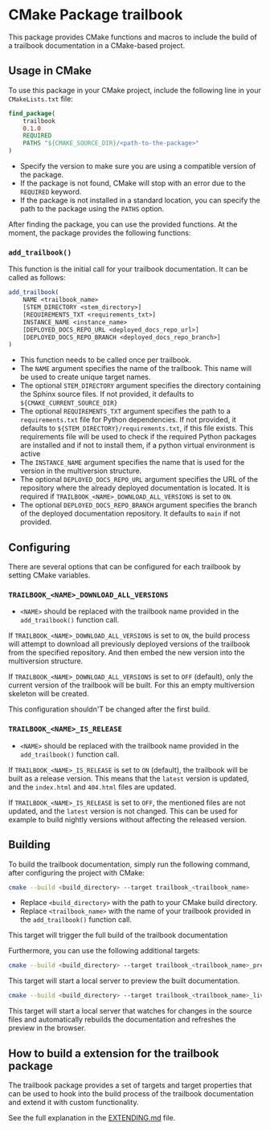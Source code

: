 # CMake Package trailbook

This package provides CMake functions and macros to include 
the build of a trailbook documentation in a CMake-based project.

## Usage in CMake

To use this package in your CMake project, include the following line in your `CMakeLists.txt` file:

```cmake
find_package(
    trailbook
    0.1.0
    REQUIRED
    PATHS "${CMAKE_SOURCE_DIR}/<path-to-the-package>"
)
```
* Specify the version to make sure you are using 
a compatible version of the package.
* If the package is not found, CMake will 
stop with an error due to the `REQUIRED` keyword.
* If the package is not installed in a standard 
location, you can specify the path to the package using the `PATHS` option.

After finding the package, you can use the provided functions.
At the moment, the package provides the following functions:

### `add_trailbook()`

This function is the initial call for your trailbook documentation.
It can be called as follows:

```cmake
add_trailbook(
    NAME <trailbook_name>
    [STEM_DIRECTORY <stem_directory>]
    [REQUIREMENTS_TXT <requirements_txt>]
    INSTANCE_NAME <instance_name>
    [DEPLOYED_DOCS_REPO_URL <deployed_docs_repo_url>]
    [DEPLOYED_DOCS_REPO_BRANCH <deployed_docs_repo_branch>]
)
```

* This function needs to be called once per trailbook.
* The `NAME` argument specifies the name of the trailbook.
    This name will be used to create unique target names.
* The optional `STEM_DIRECTORY` argument specifies the 
    directory containing the Sphinx source files.
    If not provided, it defaults to `${CMAKE_CURRENT_SOURCE_DIR}`
* The optional `REQUIREMENTS_TXT` argument specifies the path to a 
    `requirements.txt` file for Python dependencies.
    If not provided, it defaults to `${STEM_DIRECTORY}/requirements.txt`,
    if this file exists.
    This requirements file will be used to check if the required Python packages are installed and if not to install them, if a
    python virtual environment is active
* The `INSTANCE_NAME` argument specifies the name that is used for 
    the version in the multiversion structure.
* The optional `DEPLOYED_DOCS_REPO_URL` argument specifies the URL of the
    repository where the already deployed documentation is located.
    It is required if `TRAILBOOK_<NAME>_DOWNLOAD_ALL_VERSIONS` is set to `ON`.
* The optional `DEPLOYED_DOCS_REPO_BRANCH` argument
    specifies the branch of the deployed documentation repository.
    It defaults to `main` if not provided.

## Configuring

There are several options that can be configured
for each trailbook by setting CMake variables.

### `TRAILBOOK_<NAME>_DOWNLOAD_ALL_VERSIONS`

* `<NAME>` should be replaced with the trailbook name provided
  in the `add_trailbook()` function call.

If `TRAILBOOK_<NAME>_DOWNLOAD_ALL_VERSIONS` is set to `ON`,
the build process will attempt to download all previously deployed versions
of the trailbook from the specified repository. And then embed the
new version into the multiversion structure.

If `TRAILBOOK_<NAME>_DOWNLOAD_ALL_VERSIONS` is set to `OFF` (default),
only the current version of the trailbook will be built. For this
an empty multiversion skeleton will be created.

This configuration shouldn'T be changed after the first build.

### `TRAILBOOK_<NAME>_IS_RELEASE`

* `<NAME>` should be replaced with the trailbook name provided
  in the `add_trailbook()` function call.

If `TRAILBOOK_<NAME>_IS_RELEASE` is set to `ON` (default),
the trailbook will be built as a release version. This means
that the `latest` version is updated, and the `index.html` and
`404.html` files are updated.

If `TRAILBOOK_<NAME>_IS_RELEASE` is set to `OFF`,
the mentioned files are not updated, and the `latest` version
is not changed. This can be used for example to build
nightly versions without affecting the released version.

## Building

To build the trailbook documentation, simply run the following command, after configuring the project with CMake:

```bash
cmake --build <build_directory> --target trailbook_<trailbook_name>
```

* Replace `<build_directory>` with the path to your CMake build directory.
* Replace `<trailbook_name>` with the name of your trailbook
  provided in the `add_trailbook()` function call.

This target will trigger the full build of the trailbook documentation

Furthermore, you can use the following additional targets:

```bash
cmake --build <build_directory> --target trailbook_<trailbook_name>_preview
```

This target will start a local server to preview the built documentation.

```bash
cmake --build <build_directory> --target trailbook_<trailbook_name>_live_preview
```
This target will start a local server that watches for changes
in the source files and automatically rebuilds the documentation
and refreshes the preview in the browser.

## How to build a extension for the trailbook package

The trailbook package provides a set of targets and target properties
that can be used to hook into the build process of the trailbook documentation
and extend it with custom functionality.

See the full explanation in the [EXTENDING.md](EXTENDING.md) file.
